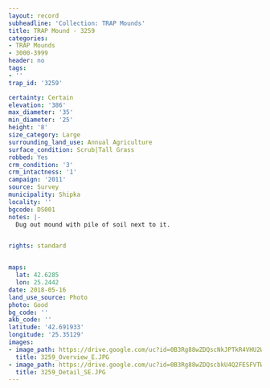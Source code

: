 ```yaml
---
layout: record
subheadline: 'Collection: TRAP Mounds'
title: TRAP Mound - 3259
categories:
- TRAP Mounds
- 3000-3999
header: no
tags:
- ''
trap_id: '3259'

certainty: Certain
elevation: '386'
max_diameter: '35'
min_diameter: '25'
height: '8'
size_category: Large
surrounding_land_use: Annual Agriculture
surface_condition: Scrub|Tall Grass
robbed: Yes
crm_condition: '3'
crm_intactness: '1'
campaign: '2011'
source: Survey
municipality: Shipka
locality: ''
bgcode: DS001
notes: |-
  Dug out mound with pile of soil next to it.


rights: standard


maps:
  lat: 42.6285
  lon: 25.2442
date: 2018-05-16
land_use_source: Photo
photo: Good
bg_code: ''
akb_code: ''
latitude: '42.691933'
longitude: '25.35129'
images:
- image_path: https://drive.google.com/uc?id=0B3Rg88wZDQscNkJPTkR4VHU2WEE
  title: 3259_Overview_E.JPG
- image_path: https://drive.google.com/uc?id=0B3Rg88wZDQscbkU4Q2FESFVTWm8
  title: 3259_Detail_SE.JPG
---
```

